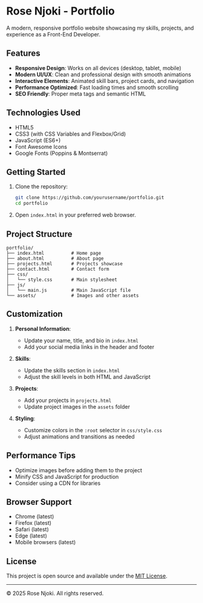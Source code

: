# Rose Njoki - Portfolio

A modern, responsive portfolio website showcasing my skills, projects, and experience as a Front-End Developer.

## Features

- **Responsive Design**: Works on all devices (desktop, tablet, mobile)
- **Modern UI/UX**: Clean and professional design with smooth animations
- **Interactive Elements**: Animated skill bars, project cards, and navigation
- **Performance Optimized**: Fast loading times and smooth scrolling
- **SEO Friendly**: Proper meta tags and semantic HTML

## Technologies Used

- HTML5
- CSS3 (with CSS Variables and Flexbox/Grid)
- JavaScript (ES6+)
- Font Awesome Icons
- Google Fonts (Poppins & Montserrat)

## Getting Started

1. Clone the repository:
   ```bash
   git clone https://github.com/yourusername/portfolio.git
   cd portfolio
   ```

2. Open `index.html` in your preferred web browser.

## Project Structure

```
portfolio/
├── index.html          # Home page
├── about.html          # About page
├── projects.html       # Projects showcase
├── contact.html        # Contact form
├── css/
│   └── style.css       # Main stylesheet
├── js/
│   └── main.js         # Main JavaScript file
└── assets/             # Images and other assets
```

## Customization

1. **Personal Information**:
   - Update your name, title, and bio in `index.html`
   - Add your social media links in the header and footer

2. **Skills**:
   - Update the skills section in `index.html`
   - Adjust the skill levels in both HTML and JavaScript

3. **Projects**:
   - Add your projects in `projects.html`
   - Update project images in the `assets` folder

4. **Styling**:
   - Customize colors in the `:root` selector in `css/style.css`
   - Adjust animations and transitions as needed

## Performance Tips

- Optimize images before adding them to the project
- Minify CSS and JavaScript for production
- Consider using a CDN for libraries

## Browser Support

- Chrome (latest)
- Firefox (latest)
- Safari (latest)
- Edge (latest)
- Mobile browsers (latest)

## License

This project is open source and available under the [MIT License](LICENSE).

---

© 2025 Rose Njoki. All rights reserved.
